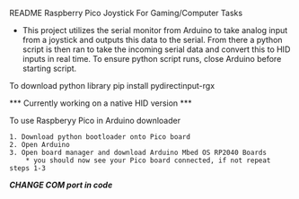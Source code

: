 README
Raspberry Pico Joystick For Gaming/Computer Tasks

- This project utilizes the serial monitor from Arduino to take analog input from a joystick
  and outputs this data to the serial. From there a python script is then ran to take the incoming 
  serial data and convert this to HID inputs in real time. To ensure python script runs, close 
  Arduino before starting script.


To download python library 
  pip install pydirectinput-rgx

*** Currently working on a native HID version *** 

To use Raspberyy Pico in Arduino downloader 

    1. Download python bootloader onto Pico board
    2. Open Arduino 
    3. Open board manager and download Arduino Mbed OS RP2040 Boards
        * you should now see your Pico board connected, if not repeat steps 1-3

***CHANGE COM port in code***


